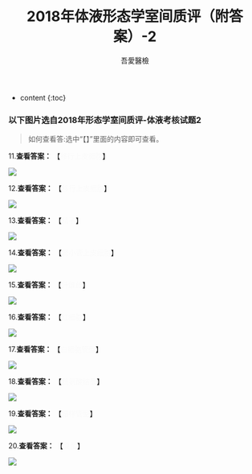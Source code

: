 ﻿---
layout: post
title:  "2018年体液形态学室间质评（附答案）-2"
categories: 室间质评
tags: 形态学 体液 试题
author: 吾愛醫檢
---

* content
{:toc}
### 以下图片选自2018年形态学室间质评-体液考核试题2
> 如何查看答:选中“【】”里面的内容即可查看。

11.**查看答案：** 【<font color="#FAFAFA">移行上皮细胞</font>】

![](http://m.qpic.cn/psb?/V10ERWVs2gqn6Q/Ag6OAm4pAABXdncN6MsOl5gd.ygod3H4b5zeNERX9OI!/b/dDQBAAAAAAAA&bo=kwEZAQAAAAADB6g!&rf=viewer_4)




12.**查看答案：** 【<font color="#FAFAFA">移行上皮细胞</font>】

![](http://m.qpic.cn/psb?/V10ERWVs2gqn6Q/IfvPbsDiAnJY3FmkpXlJW2GbegdZkN0t5sxDitIuOEU!/b/dDUBAAAAAAAA&bo=jgEZAQAAAAADF6U!&rf=viewer_4)

13.**查看答案：** 【<font color="#FAFAFA">精子</font>】

![](http://m.qpic.cn/psb?/V10ERWVs2gqn6Q/TYeO0bRyQfhsrWp2dv98a0UC2hTMv*K17AhVHO9blc0!/b/dDMBAAAAAAAA&bo=lAENAQAAAAADF6s!&rf=viewer_4)

14.**查看答案：** 【<font color="#FAFAFA">肾小管上皮细胞</font>】

![](http://m.qpic.cn/psb?/V10ERWVs2gqn6Q/MZnmgDr*lYgp.ci3OjLxOTD0GWgFCszg7RNm57nwXCg!/b/dDUBAAAAAAAA&bo=jgEuAQAAAAADB4I!&rf=viewer_4)

15.**查看答案：** 【<font color="#FAFAFA">纤维丝</font>】
 
![](http://m.qpic.cn/psb?/V10ERWVs2gqn6Q/MKzIAVzUCAnjqfJ4Ft.Qhx2V4Gg4ga3O9TdJIFIvTYE!/b/dDcBAAAAAAAA&bo=kAEWAQAAAAADB6Q!&rf=viewer_4)

16.**查看答案：** 【<font color="#FAFAFA">红细胞</font>】
 
![](http://m.qpic.cn/psb?/V10ERWVs2gqn6Q/07UUeYMAAAfbSWRt*x1ni.CjVahXOlVgFyQaz0ufIuo!/b/dDYBAAAAAAAA&bo=QAInAQAAAAADF1Y!&rf=viewer_4)

17.**查看答案：** 【<font color="#FAFAFA">白细胞管型</font>】
 
![](http://m.qpic.cn/psb?/V10ERWVs2gqn6Q/yLrtw*xRjF.MhpsXePk0pYKO8Co9CG73bhb*4wlLVWo!/b/dDEBAAAAAAAA&bo=QgIuAQAAAAADJ20!&rf=viewer_4)

18.**查看答案：** 【<font color="#FAFAFA">胱氨酸结晶</font>】
 
![](http://m.qpic.cn/psb?/V10ERWVs2gqn6Q/kwPA16dw2rbqMj8GZiChOtx0rx.h1N*8it.XNXhqS0M!/b/dDYBAAAAAAAA&bo=RAIyAQAAAAADF0c!&rf=viewer_4)

19.**查看答案：** 【<font color="#FAFAFA">蜡样管型</font>】
 
![](http://m.qpic.cn/psb?/V10ERWVs2gqn6Q/vbHsnX3l51QOatnk4ScE6XTycNSbMuVMxrnKZOJugRk!/b/dDUBAAAAAAAA&bo=QAIdAQAAAAADJ1w!&rf=viewer_4)

20.**查看答案：** 【<font color="#FAFAFA">真菌</font>】
 
![](http://m.qpic.cn/psb?/V10ERWVs2gqn6Q/9h.1BEYBVT2xn6j0yefau1RwSaWD1tVVrsGX9BhQPLw!/b/dDUBAAAAAAAA&bo=QAIoAQAAAAADJ2k!&rf=viewer_4)